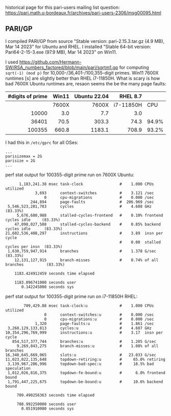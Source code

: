 historical page for this pari-users mailing list question:  
https://pari.math.u-bordeaux.fr/archives/pari-users-2306/msg00095.html


## PARI/GP

I compiled PARI/GP from source "Stable version: pari-2.15.3.tar.gz (4.9 MB), Mar 14 2023" for Ubuntu and RHEL.
I installed "Stable 64-bit version: Pari64-2-15-3.exe (97.9 MB), Mar 14 2023" on Win11.

I used https://github.com/Hermann-SW/RSA_numbers_factored/blob/main/pari/sqrtm1.gp for computing ```sqrt(-1) (mod p)```
for 10,000-/36,401-/100,355-digit primes. Win11 7600X runtimes [s] are slightly better than RHEL i7-11850H.
What is scary is how bad 7600X Ubuntu runtimes are, resaon seems the be the many page faults:  

|#digits of prime|Win11|Ubuntu 22.04 |RHEL 8.7||
|-:|-:|-:|-:|-|
||7600X|7600X|i7-11850H| CPU|
|10000|3.0|7.7|3.0||
|36401|70.5|303.3|74.3|94.9%|
|100355|660.8|1183.1|708.9|93.2%|


I had this in ```/etc/gprc``` for all OSes:  
```
...
parisizemax = 2G
parisize = 2G
...
```

perf stat output for 100355-digit prime run on 7600X Ubuntu:
```
      1,183,241.38 msec task-clock                #    1.000 CPUs utilized
             3,693      context-switches          #    3.121 /sec
                 0      cpu-migrations            #    0.000 /sec
           244,894      page-faults               #  206.969 /sec
 5,546,523,281,783      cycles                    #    4.688 GHz                      (83.33%)
     5,676,680,988      stalled-cycles-frontend   #    0.10% frontend cycles idle     (83.33%)
    47,098,027,588      stalled-cycles-backend    #    0.85% backend cycles idle      (83.33%)
21,602,536,408,297      instructions              #    3.89  insn per cycle
                                                  #    0.00  stalled cycles per insn  (83.33%)
 1,630,759,947,914      branches                  #    1.378 G/sec                    (83.33%)
    12,131,127,915      branch-misses             #    0.74% of all branches          (83.33%)

    1183.424912459 seconds time elapsed

    1183.096741000 seconds user
       0.142245000 seconds sys
```

perf stat output for 100355-digit prime run on i7-11850H RHEL:
```
        709,429.88 msec task-clock:u              #    1.000 CPUs utilized
                 0      context-switches:u        #    0.000 /sec
                 0      cpu-migrations:u          #    0.000 /sec
             1,320      page-faults:u             #    1.861 /sec
 3,268,129,133,813      cycles:u                  #    4.607 GHz
10,354,296,769,999      instructions:u            #    3.17  insn per cycle
   854,517,377,744      branches:u                #    1.205 G/sec
     9,269,843,275      branch-misses:u           #    1.08% of all branches
16,340,645,669,065      slots:u                   #   23.033 G/sec
11,023,022,135,648      topdown-retiring:u        #     65.0% retiring
 3,139,967,206,996      topdown-bad-spec:u        #     18.5% bad speculation
 1,012,026,816,375      topdown-fe-bound:u        #      6.0% frontend bound
 1,791,447,225,675      topdown-be-bound:u        #     10.6% backend bound

     709.490256363 seconds time elapsed

     708.992250000 seconds user
       0.051910000 seconds sys
```
